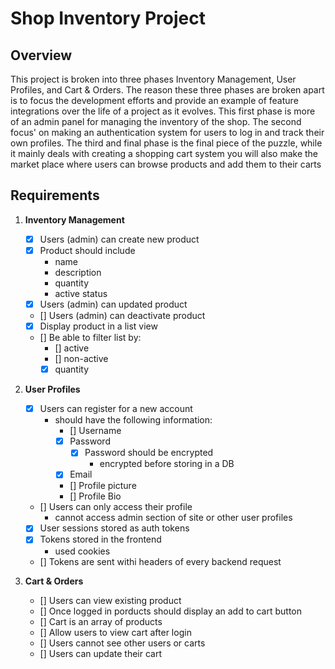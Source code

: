# Shop Inventory Project

## Overview
This project is broken into three phases Inventory Management, User Profiles, and Cart & Orders. The reason these three phases are broken apart is to focus the development efforts and provide an example of feature integrations over the life of a project as it evolves. This first phase is more of an admin panel for managing the inventory of the shop. The second focus' on making an authentication system for users to log in and track their own profiles. The third and final phase is the final piece of the puzzle, while it mainly deals with creating a shopping cart system you will also make the market place where users can browse products and add them to their carts 

## Requirements

1. **Inventory Management**
    - [x] Users (admin) can create new product
    - [x] Product should include
        - name
        - description
        - quantity 
        - active status
    - [x] Users (admin) can updated product
    - [] Users (admin) can deactivate product
    - [x] Display product in a list view
    - [] Be able to filter list by:
        - [] active
        - [] non-active
        - [x] quantity
2. **User Profiles**
    - [x] Users can register for a new account
        - should have the following information:
            - [] Username
            - [x] Password
                - [x] Password should be encrypted
                    - encrypted before storing in a DB
            - [x] Email
            - [] Profile picture
            - [] Profile Bio
    - [] Users can only access their profile
        - cannot access admin section of site or other user profiles
    - [x] User sessions stored as auth tokens
    - [x] Tokens stored in the frontend
        - used cookies
    - [] Tokens are sent withi headers of every backend request

3. **Cart & Orders**
    - [] Users can view existing product
    - [] Once logged in porducts should display an add to cart button
    - [] Cart is an array of products
    - [] Allow users to view cart after login
    - [] Users cannot see other users or carts
    - [] Users can update their cart